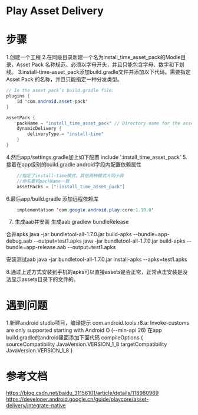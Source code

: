 # Play Asset Delivery 

# 步骤
1.创建一个工程
2.在同级目录新建一个名为install_time_asset_pack的Modle目录，Asset Pack 名称规范、必须以字母开头，并且只能包含字母、数字和下划线。
3.install-time-asset_pack添加build.gradle文件并添加以下代码。需要指定 Asset Pack 的名称，并且只能指定一种分发类型。
```Java
// In the asset pack’s build.gradle file:
plugins {
    id 'com.android.asset-pack'
}

assetPack {
    packName = "install_time_asset_pack" // Directory name for the asset pack
    dynamicDelivery {
        deliveryType = "install-time"
    }
}
```
4.然后app/settings.gradle加上如下配置
include ':install_time_asset_pack' 
5.接着在app级别的build.gradle android字段内配置依赖属性
```Java
    //指定了install-time模式，其他两种模式大同小异
    //命名要和packName一致
    assetPacks = [":install_time_asset_pack"]
```
6.最后app/build.gradle 添加远程依赖库
```Java
    implementation 'com.google.android.play:core:1.10.0'
```

7. 生成aab并安装
生成aab
gradlew bundleRelease

合并apks
java -jar bundletool-all-1.7.0.jar build-apks --bundle=app-debug.aab --output=test1.apks
java -jar bundletool-all-1.7.0.jar build-apks --bundle=app-release.aab --output=test1.apks

安装测试aab
java -jar bundletool-all-1.7.0.jar  install-apks --apks=test1.apks

8.通过上述方式安装到手机的apks可以直接assets是否正常，正常点击安装是没法显示assets目录下的文件的。 

# 遇到问题
1.新建android studio项目，编译提示
com.android.tools.r8.a: Invoke-customs are only supported starting with Android O (--min-api 26)
在app build.gradle的android里面添加下面代码
compileOptions {
    sourceCompatibility JavaVersion.VERSION_1_8
    targetCompatibility JavaVersion.VERSION_1_8
}

# 参考文档
https://blog.csdn.net/baidu_31156101/article/details/118980969
https://developer.android.google.cn/guide/playcore/asset-delivery/integrate-native